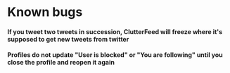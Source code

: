 # **Known bugs**

#### If you tweet two tweets in succession, ClutterFeed will freeze where it's supposed to get new tweets from twitter

#### Profiles do not update "User is blocked" or "You are following" until you close the profile and reopen it again

